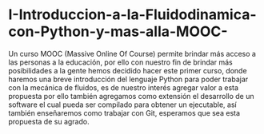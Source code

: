 # I-Introduccion-a-la-Fluidodinamica-con-Python-y-mas-alla-MOOC-
Un curso MOOC (Massive Online Of Course) permite brindar más acceso a las personas a la educación, por ello con nuestro fin de brindar más posibilidades a la gente hemos decidido hacer este primer curso, donde haremos una breve introducción del lenguaje Python para poder trabajar con la mecánica de fluidos, es de nuestro interés agregar valor a esta propuesta por ello también agregamos como extensión el desarrollo de un software el cual pueda ser compilado para obtener un ejecutable, así también enseñaremos como trabajar con Git, esperamos que sea esta propuesta de su agrado.
